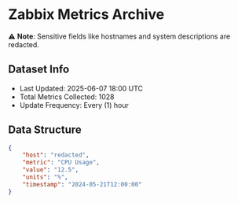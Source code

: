 # Zabbix Metrics Archive

⚠️ **Note**: Sensitive fields like hostnames and system descriptions are redacted.

## Dataset Info
- Last Updated: 2025-06-07 18:00 UTC
- Total Metrics Collected: 1028
- Update Frequency: Every (1) hour

## Data Structure
```json
{
    "host": "redacted",
    "metric": "CPU Usage",
    "value": "12.5",
    "units": "%",
    "timestamp": "2024-05-21T12:00:00"
}
```
